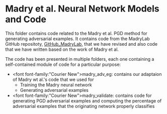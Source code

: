 # Madry et al. Neural Network Models and Code

This folder contains code related to the Madry et al. PGD method for generating adversarial examples.  It contains code from 
the MadryLab GitHub repositoty, [GitHub_MadryLab](https://github.com/MadryLab/mnist_challenge), that we have revised and also 
code that we have written based on the work of Madry et al.


The code has been presented in multiple folders, each one containing a self-contained module of code for a particular purpose:

- <font font-family:"Courier New">madry_adv_eg</font>: contains our adaptaion of Madry wt al.'s code that we used for
  - Training the Madry neural network
  - Generating adversarial examples
- <font font-family:"Courier New">madry_validate</font>: contains code for generating PGD adversarial examples and computing the percentage of adversarial examples that the originating network properly classifies
